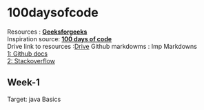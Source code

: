 # 100daysofcode
Resources : [**Geeksforgeeks**](https://www.geeksforgeeks.org/100-days-of-code-a-complete-guide-for-beginners-and-experienced/)\
Inspiration source: [**100 days of code**](https://www.100daysofcode.com/)\
Drive link to resources :[Drive](https://drive.google.com/drive/u/2/folders/1d1LNzN2lFfWXJABCrDUJ0zrRzf7FRzu2)
Github markdowms : Imp Markdowns\
[1: Github docs](https://docs.github.com/en/get-started/writing-on-github/getting-started-with-writing-and-formatting-on-github/basic-writing-and-formatting-syntax)\
[2: Stackoverflow](https://stackoverflow.com/questions/24575680/new-lines-inside-paragraph-in-readme-md)

## Week-1  <br>
 Target: java  Basics <br>
